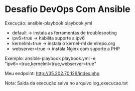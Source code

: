 # Desafio DevOps Com Ansible

Execução: ansible-playbook playbook.yml

- default -> instala as ferramentas de troublesooting
- ipv6=true -> habilita suporte a ipv6
- kernelml=true -> instala o kernel-ml de elrepo.org
- webserver=true -> instala Nginx com suporte a PHP

Exemplo: ansible-playbook playbook.yml -e "ipv6==true,kernelml=true,webserver=true"

Meu endpoint: http://35.202.70.129/index.php

Nota: Saída da execução salva no arquivo log_execucao.txt
